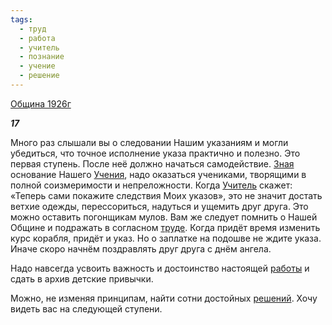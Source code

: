 ```yaml
---
tags:
  - труд
  - работа
  - учитель
  - познание
  - учение
  - решение
---
```

[Община 1926г](https://127.0.0.1:4002/agni/1926)

___17___

Много раз слышали вы о следовании Нашим указаниям и могли убедиться, что точное исполнение указа практично и полезно. Это первая ступень. После неё должно начаться самодействие. [Зная](../../../tags/#познание) основание Нашего [Учения](../../../tags/#учение), надо оказаться учениками, творящими в полной соизмеримости и непреложности. Когда [Учитель](../../../tags/#учитель) скажет: «Теперь сами покажите следствия Моих указов», это не значит достать ветхие одежды, перессориться, надуться и ущемить друг друга. Это можно оставить погонщикам мулов. Вам же следует помнить о Нашей Общине и подражать в согласном [труде](../../../tags/#труд). Когда придёт время изменить курс корабля, придёт и указ. Но о заплатке на подошве не ждите указа. Иначе скоро начнём поздравлять друг друга с днём ангела.   

Надо навсегда усвоить важность и достоинство настоящей [работы](../../../tags/#работа) и сдать в архив детские привычки.   

Можно, не изменяя принципам, найти сотни достойных [решений](../../../tags/#решение). Хочу видеть вас на следующей ступени.   

